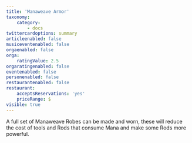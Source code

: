 ```yaml
---
title: 'Manaweave Armor'
taxonomy:
    category:
        - docs
twittercardoptions: summary
articleenabled: false
musiceventenabled: false
orgaenabled: false
orga:
    ratingValue: 2.5
orgaratingenabled: false
eventenabled: false
personenabled: false
restaurantenabled: false
restaurant:
    acceptsReservations: 'yes'
    priceRange: $
visible: true
---
```


A full set of Manaweave Robes can be made and worn, these will reduce the cost of tools and Rods that consume Mana and make some Rods more powerful.